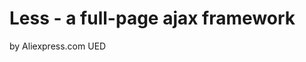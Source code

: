 <div class="wikistyle">
	<h1>Less - a full-page ajax framework</h1>
	<p>by Aliexpress.com UED</p>
</div>